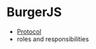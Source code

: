 # BurgerJS
- [Protocol](https://github.com/Noders/BurgerJS/blob/master//burgerjs-protocol.md)
- roles and responsibilities
